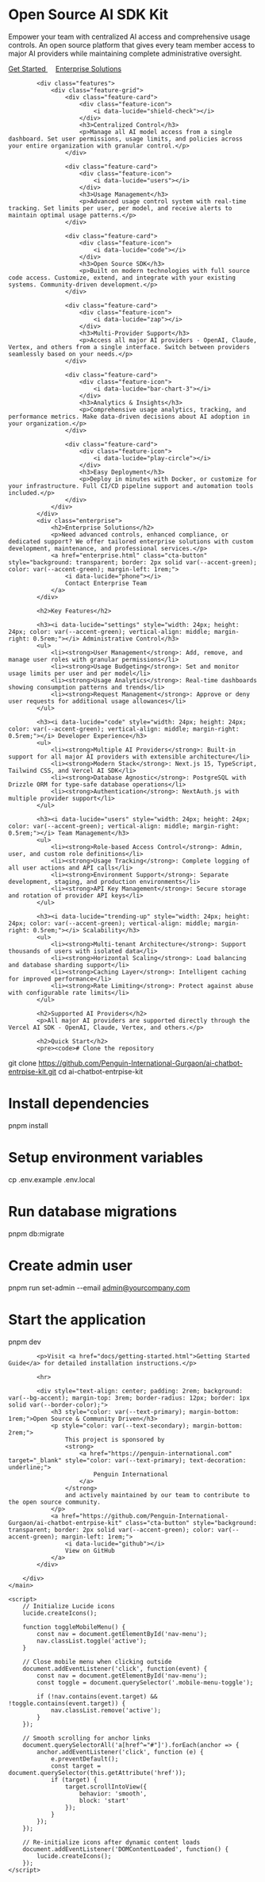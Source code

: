 <html lang="en">
<head>
    <meta charset="UTF-8">
    <meta name="viewport" content="width=device-width, initial-scale=1.0">
    <title>Enterprise AI Chatbot Platform - Open Source AI SDK Kit</title>
    <meta name="description" content="Open source AI SDK kit for centralized usage control and team management">
    <link rel="preconnect" href="https://fonts.googleapis.com">
    <link rel="preconnect" href="https://fonts.gstatic.com" crossorigin>
    <link href="https://fonts.googleapis.com/css2?family=Inter:wght@300;400;500;600;700;800&display=swap" rel="stylesheet">
    <script src="https://unpkg.com/lucide@latest/dist/umd/lucide.js"></script>
    <link rel="stylesheet" href="assets/css/style.css">
</head>
<body>
    <main class="main-content">
        <div class="content-wrapper">
            <div class="hero">
                <h1>Open Source AI SDK Kit</h1>
                <p>Empower your team with centralized AI access and comprehensive usage controls. An open source platform that gives every team member access to major AI providers while maintaining complete administrative oversight.</p>
                <a href="docs/getting-started.html" class="cta-button">
                    <i data-lucide="rocket"></i>
                    Get Started
                </a>
                <a href="enterprise.html" class="cta-button" style="background: transparent; border: 2px solid var(--accent-green); color: var(--accent-green); margin-left: 1rem;">
                    <i data-lucide="building-2"></i>
                    Enterprise Solutions
                </a>
            </div>

            <div class="features">
                <div class="feature-grid">
                    <div class="feature-card">
                        <div class="feature-icon">
                            <i data-lucide="shield-check"></i>
                        </div>
                        <h3>Centralized Control</h3>
                        <p>Manage all AI model access from a single dashboard. Set user permissions, usage limits, and policies across your entire organization with granular control.</p>
                    </div>

                    <div class="feature-card">
                        <div class="feature-icon">
                            <i data-lucide="users"></i>
                        </div>
                        <h3>Usage Management</h3>
                        <p>Advanced usage control system with real-time tracking. Set limits per user, per model, and receive alerts to maintain optimal usage patterns.</p>
                    </div>

                    <div class="feature-card">
                        <div class="feature-icon">
                            <i data-lucide="code"></i>
                        </div>
                        <h3>Open Source SDK</h3>
                        <p>Built on modern technologies with full source code access. Customize, extend, and integrate with your existing systems. Community-driven development.</p>
                    </div>

                    <div class="feature-card">
                        <div class="feature-icon">
                            <i data-lucide="zap"></i>
                        </div>
                        <h3>Multi-Provider Support</h3>
                        <p>Access all major AI providers - OpenAI, Claude, Vertex, and others from a single interface. Switch between providers seamlessly based on your needs.</p>
                    </div>

                    <div class="feature-card">
                        <div class="feature-icon">
                            <i data-lucide="bar-chart-3"></i>
                        </div>
                        <h3>Analytics & Insights</h3>
                        <p>Comprehensive usage analytics, tracking, and performance metrics. Make data-driven decisions about AI adoption in your organization.</p>
                    </div>

                    <div class="feature-card">
                        <div class="feature-icon">
                            <i data-lucide="play-circle"></i>
                        </div>
                        <h3>Easy Deployment</h3>
                        <p>Deploy in minutes with Docker, or customize for your infrastructure. Full CI/CD pipeline support and automation tools included.</p>
                    </div>
                </div>
            </div>
            <div class="enterprise">
                <h2>Enterprise Solutions</h2>
                <p>Need advanced controls, enhanced compliance, or dedicated support? We offer tailored enterprise solutions with custom development, maintenance, and professional services.</p>
                <a href="enterprise.html" class="cta-button" style="background: transparent; border: 2px solid var(--accent-green); color: var(--accent-green); margin-left: 1rem;">
                    <i data-lucide="phone"></i>
                    Contact Enterprise Team
                </a>
            </div>

            <h2>Key Features</h2>

            <h3><i data-lucide="settings" style="width: 24px; height: 24px; color: var(--accent-green); vertical-align: middle; margin-right: 0.5rem;"></i> Administrative Control</h3>
            <ul>
                <li><strong>User Management</strong>: Add, remove, and manage user roles with granular permissions</li>
                <li><strong>Usage Budgeting</strong>: Set and monitor usage limits per user and per model</li>
                <li><strong>Usage Analytics</strong>: Real-time dashboards showing consumption patterns and trends</li>
                <li><strong>Request Management</strong>: Approve or deny user requests for additional usage allowances</li>
            </ul>

            <h3><i data-lucide="code" style="width: 24px; height: 24px; color: var(--accent-green); vertical-align: middle; margin-right: 0.5rem;"></i> Developer Experience</h3>
            <ul>
                <li><strong>Multiple AI Providers</strong>: Built-in support for all major AI providers with extensible architecture</li>
                <li><strong>Modern Stack</strong>: Next.js 15, TypeScript, Tailwind CSS, and Vercel AI SDK</li>
                <li><strong>Database Agnostic</strong>: PostgreSQL with Drizzle ORM for type-safe database operations</li>
                <li><strong>Authentication</strong>: NextAuth.js with multiple provider support</li>
            </ul>

            <h3><i data-lucide="users" style="width: 24px; height: 24px; color: var(--accent-green); vertical-align: middle; margin-right: 0.5rem;"></i> Team Management</h3>
            <ul>
                <li><strong>Role-based Access Control</strong>: Admin, user, and custom role definitions</li>
                <li><strong>Usage Tracking</strong>: Complete logging of all user actions and API calls</li>
                <li><strong>Environment Support</strong>: Separate development, staging, and production environments</li>
                <li><strong>API Key Management</strong>: Secure storage and rotation of provider API keys</li>
            </ul>

            <h3><i data-lucide="trending-up" style="width: 24px; height: 24px; color: var(--accent-green); vertical-align: middle; margin-right: 0.5rem;"></i> Scalability</h3>
            <ul>
                <li><strong>Multi-tenant Architecture</strong>: Support thousands of users with isolated data</li>
                <li><strong>Horizontal Scaling</strong>: Load balancing and database sharding support</li>
                <li><strong>Caching Layer</strong>: Intelligent caching for improved performance</li>
                <li><strong>Rate Limiting</strong>: Protect against abuse with configurable rate limits</li>
            </ul>

            <h2>Supported AI Providers</h2>
            <p>All major AI providers are supported directly through the Vercel AI SDK - OpenAI, Claude, Vertex, and others.</p>

            <h2>Quick Start</h2>
            <pre><code># Clone the repository

git clone https://github.com/Penguin-International-Gurgaon/ai-chatbot-entrpise-kit.git
cd ai-chatbot-entrpise-kit

# Install dependencies

pnpm install

# Setup environment variables

cp .env.example .env.local

# Run database migrations

pnpm db:migrate

# Create admin user

pnpm run set-admin --email admin@yourcompany.com

# Start the application

pnpm dev</code></pre>

            <p>Visit <a href="docs/getting-started.html">Getting Started Guide</a> for detailed installation instructions.</p>

            <hr>

            <div style="text-align: center; padding: 2rem; background: var(--bg-accent); margin-top: 3rem; border-radius: 12px; border: 1px solid var(--border-color);">
                <h3 style="color: var(--text-primary); margin-bottom: 1rem;">Open Source & Community Driven</h3>
                <p style="color: var(--text-secondary); margin-bottom: 2rem;">
                    This project is sponsored by
                    <strong>
                        <a href="https://penguin-international.com" target="_blank" style="color: var(--text-primary); text-decoration: underline;">
                            Penguin International
                        </a>
                    </strong>
                    and actively maintained by our team to contribute to the open source community.
                </p>
                <a href="https://github.com/Penguin-International-Gurgaon/ai-chatbot-entrpise-kit" class="cta-button" style="background: transparent; border: 2px solid var(--accent-green); color: var(--accent-green); margin-left: 1rem;">
                    <i data-lucide="github"></i>
                    View on GitHub
                </a>
            </div>

        </div>
    </main>

    <script>
        // Initialize Lucide icons
        lucide.createIcons();

        function toggleMobileMenu() {
            const nav = document.getElementById('nav-menu');
            nav.classList.toggle('active');
        }

        // Close mobile menu when clicking outside
        document.addEventListener('click', function(event) {
            const nav = document.getElementById('nav-menu');
            const toggle = document.querySelector('.mobile-menu-toggle');

            if (!nav.contains(event.target) && !toggle.contains(event.target)) {
                nav.classList.remove('active');
            }
        });

        // Smooth scrolling for anchor links
        document.querySelectorAll('a[href^="#"]').forEach(anchor => {
            anchor.addEventListener('click', function (e) {
                e.preventDefault();
                const target = document.querySelector(this.getAttribute('href'));
                if (target) {
                    target.scrollIntoView({
                        behavior: 'smooth',
                        block: 'start'
                    });
                }
            });
        });

        // Re-initialize icons after dynamic content loads
        document.addEventListener('DOMContentLoaded', function() {
            lucide.createIcons();
        });
    </script>

</body>
</html>
